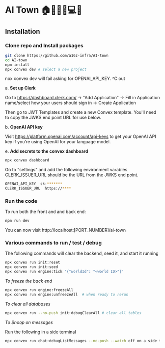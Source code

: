 # AI Town 🏠🙍👷‍♀️💻💌


## Installation

### Clone repo and Install packages

```bash
git clone https://github.com/a16z-infra/AI-town
cd AI-town
npm install 
npx convex dev # select a new project 
```

nox convex dev will fail asking for OPENAI_API_KEY. ^C out

a. **Set up Clerk** 

Go to https://dashboard.clerk.com/ -> "Add Application" -> Fill in Application name/select how your users should sign in -> Create Application

Then go to JWT Templates and create a new Convex template. You'll need to copy the JWKS end point URL for use below.

b. **OpenAI API key**

Visit https://platform.openai.com/account/api-keys to get your OpenAI API key if you're using OpenAI for your language model.

e. **Add secrets to the convex dashboard**

```bash
npx convex dashboard
```

Go to "settings" and add the following environment varables. CLERK_ISSUER_URL should be the URL from the JWKS end point.

```bash
OPENAI_API_KEY  sk-*******
CLERK_ISSUER_URL  https://****
```

### Run the code

To run both the front and and back end:

```bash
npm run dev
```
You can now visit http://localhost:[PORT_NUMBER]/ai-town

### Various commands to run / test / debug

The following commands will clear the backend, seed it, and start it running

```bash
npx convex run init:reset
npx convex run init:seed
npx convex run engine:tick '{"worldId": "<world ID>"}'
```

*To freeze the back end*

```bash
npx convex run engine:freezeAll 
npx convex run engine:unfreezeAll  # when ready to rerun
```

*To clear all databases*

```bash
npx convex run --no-push init:debugClearAll # clear all tables
```

*To Snoop on messages*

Run the following in a side terminal 

```bash
npx convex run chat:debugListMessages --no-push --watch off on a side terminal
```

